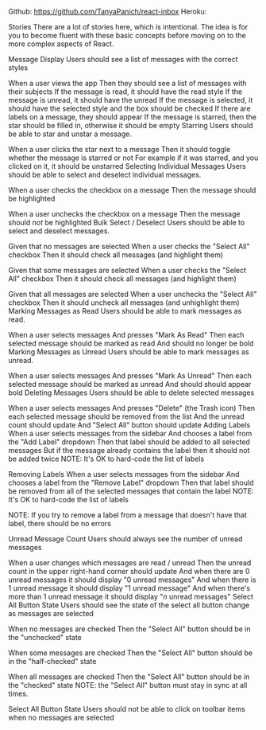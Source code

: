 Github:
https://github.com/TanyaPanich/react-inbox
Heroku:


Stories
There are a lot of stories here, which is intentional. The idea is for you to become fluent with these basic concepts before moving on to the more complex aspects of React.



Message Display
Users should see a list of messages with the correct styles

When a user views the app
Then they should see a list of messages with their subjects
If the message is read, it should have the read style
If the message is unread, it should have the unread
If the message is selected, it should have the selected style and the box should be checked
If there are labels on a message, they should appear
If the message is starred, then the star should be filled in, otherwise it should be empty
Starring
Users should be able to star and unstar a message.

When a user clicks the star next to a message
Then it should toggle whether the message is starred or not
For example if it was starred, and you clicked on it, it should be unstarred
Selecting Individual Messages
Users should be able to select and deselect individual messages.

When a user checks the checkbox on a message
Then the message should be highlighted

When a user unchecks the checkbox on a message
Then the message should _not_ be highlighted
Bulk Select / Deselect
Users should be able to select and deselect messages.

Given that no messages are selected
When a user checks the "Select All" checkbox
Then it should check all messages (and highlight them)

Given that some messages are selected
When a user checks the "Select All" checkbox
Then it should check all messages (and highlight them)

Given that all messages are selected
When a user unchecks the "Select All" checkbox
Then it should uncheck all messages (and unhighlight them)
Marking Messages as Read
Users should be able to mark messages as read.

When a user selects messages
And presses "Mark As Read"
Then each selected message should be marked as read
And should no longer be bold
Marking Messages as Unread
Users should be able to mark messages as unread.

When a user selects messages
And presses "Mark As Unread"
Then each selected message should be marked as unread
And should should appear bold
Deleting Messages
Users should be able to delete selected messages

When a user selects messages
And presses "Delete" (the Trash icon)
Then each selected message should be removed from the list
And the unread count should update
And "Select All" button should update
Adding Labels
When a user selects messages from the sidebar
And chooses a label from the "Add Label" dropdown
Then that label should be added to all selected messages
But if the message already contains the label then it should not be added twice
NOTE: It's OK to hard-code the list of labels

Removing Labels
When a user selects messages from the sidebar
And chooses a label from the "Remove Label" dropdown
Then that label should be removed from all of the selected messages that contain the label
NOTE: It's OK to hard-code the list of labels

NOTE: If you try to remove a label from a message that doesn't have that label, there should be no errors

Unread Message Count
Users should always see the number of unread messages

When a user changes which messages are read / unread
Then the unread count in the upper right-hand corner should update
And when there are 0 unread messages it should display "0 unread messages"
And when there is 1 unread message it should display "1 unread message"
And when there's more than 1 unread message it should display "_n_ unread messages"
Select All Button State
Users should see the state of the select all button change as messages are selected

When no messages are checked
Then the "Select All" button should be in the "unchecked" state

When some messages are checked
Then the "Select All" button should be in the "half-checked" state

When all messages are checked
Then the "Select All" button should be in the "checked" state
NOTE: the "Select All" button must stay in sync at all times.

Select All Button State
Users should not be able to click on toolbar items when no messages are selected
